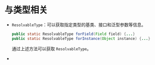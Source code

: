 # 与类型相关

- `ResolvableType`：可以获取指定类型的基类、接口和泛型参数等信息。

  ```java
  public static ResolvableType forField(Field field) {...}
  public static ResolvableType forInstance(Object instance) {...}
  ```

  通过上述方法可以获取 `ResolvableType`。

- 